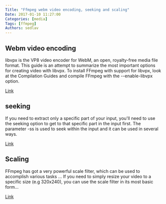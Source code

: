 ```yaml
---
Title: "Ffmpeg webm video encoding, seeking and scaling"
Date: 2017-01-10 11:27:00
Categories: [media]
Tags: [ffmpeg]
Authors: sedlav
---
```


## Webm video encoding

libvpx is the VP8 video encoder for ​WebM, an open, royalty-free media file format. This guide is an attempt to summarize the most important options for creating video with libvpx. To install FFmpeg with support for libvpx, look at the Compilation Guides and compile FFmpeg with the --enable-libvpx option.

[Link](https://trac.ffmpeg.org/wiki/Encode/VP8)

## seeking

If you need to extract only a specific part of your input, you'll need to use the seeking option to get to that specific part in the input first. ​The parameter -ss is used to seek within the input and it can be used in several ways.

[Link](https://trac.ffmpeg.org/wiki/Seeking)

## Scaling

FFmpeg has got a very powerful scale filter, which can be used to accomplish various tasks ... If you need to simply resize your video to a specific size (e.g 320x240), you can use the scale filter in its most basic form...

[Link](https://trac.ffmpeg.org/wiki/Scaling%20(resizing)%20with%20ffmpeg)
